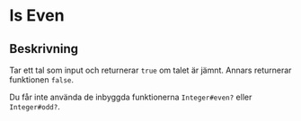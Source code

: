# Is Even

## Beskrivning
Tar ett tal som input och returnerar `true` om talet är jämnt. Annars returnerar funktionen `false`.

Du får inte använda de inbyggda funktionerna `Integer#even?` eller `Integer#odd?`.